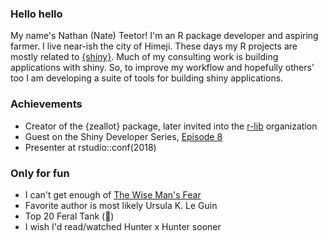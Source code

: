 ### Hello hello

My name's Nathan (Nate) Teetor! I'm an R package developer and aspiring farmer. I live near-ish the city of Himeji. These days my R projects are mostly related to [{shiny}](https://github.com/rstudio/shiny). Much of my consulting work is building applications with shiny. So, to improve my workflow and hopefully others' too I am developing a suite of tools for building shiny applications. 

### Achievements

* Creator of the {zeallot} package, later invited into the [r-lib](https://github.com/r-lib) organization
* Guest on the Shiny Developer Series, [Episode 8](https://shinydevseries.com/post/episode-8-yonder/)
* Presenter at rstudio::conf(2018)

### Only for fun

* I can't get enough of [The Wise Man's Fear](https://en.wikipedia.org/wiki/The_Wise_Man%27s_Fear)
* Favorite author is most likely Ursula K. Le Guin
* Top 20 Feral Tank (🐻)
* I wish I'd read/watched Hunter x Hunter sooner

<!--
**nteetor/nteetor** is a ✨ _special_ ✨ repository because its `README.md` (this file) appears on your GitHub profile.

Here are some ideas to get you started:

- 🔭 I’m currently working on ...
- 🌱 I’m currently learning ...
- 👯 I’m looking to collaborate on ...
- 🤔 I’m looking for help with ...
- 💬 Ask me about ...
- 📫 How to reach me: ...
- 😄 Pronouns: ...
- ⚡ Fun fact: ...
-->
